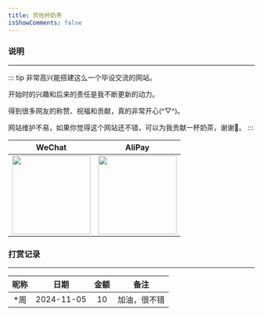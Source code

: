 ```yaml
---
title: 赏他杯奶茶
isShowComments: false
---
```


### 说明

<hr />

::: tip
非常高兴能搭建这么一个毕设交流的网站。

开始时的兴趣和后来的责任是我不断更新的动力。

得到很多网友的称赞、祝福和贡献，真的非常开心(^▽^)。

网站维护不易，如果你觉得这个网站还不错，可以为我贡献一杯奶茶，谢谢🙏。
:::

|WeChat|AliPay|
|-|-|
|<img style="width: 160px" src="https://jsd.cdn.zzko.cn/gh/liugezhou/picx-images-hosting@master/bishe/wechat_pay.webp" />|<img style="width: 160px" src="https://jsd.cdn.zzko.cn/gh/liugezhou/picx-images-hosting@master/bishe/ali_pay.webp" />|

### 打赏记录

<hr/>

|昵称|日期|金额|备注|
|:-:|:-:|:-:|:-:|
|*周|2024-11-05|10|加油，很不错|